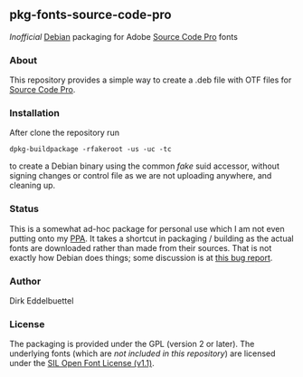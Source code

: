 ## pkg-fonts-source-code-pro

_Inofficial_ [Debian](http://www.debian.org) packaging for Adobe
[Source Code Pro](http://adobe-fonts.github.io/source-code-pro/) fonts

### About

This repository provides a simple way to create a .deb file with OTF files
for [Source Code Pro](http://adobe-fonts.github.io/source-code-pro/).

### Installation

After clone the repository run

```
dpkg-buildpackage -rfakeroot -us -uc -tc
```

to create a Debian binary using the common _fake_ suid accessor, without
signing changes or control file as we are not uploading anywhere, and
cleaning up. 

### Status

This is a somewhat ad-hoc package for personal use which I am not even
putting onto my [PPA](https://launchpad.net/~edd/+archive/ubuntu/misc).
It takes a shortcut in packaging / building as the actual fonts are
downloaded rather than made from their sources. That is not exactly how
Debian does things; some discussion is at
[this bug report](https://bugs.debian.org/cgi-bin/bugreport.cgi?bug=736681).

### Author

Dirk Eddelbuettel

### License

The packaging is provided under the GPL (version 2 or later).  The underlying
fonts (which are _not included in this repository_) are licensed under the
[SIL Open Font License (v1.1)](http://scripts.sil.org/OFL).
